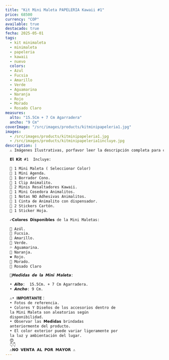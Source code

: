 ```yaml
---
title: "Kit Mini Maleta PAPELERIA Kawaii #1"
price: 68500
currency: "COP"
available: true
destacado: true
fecha: 2025-05-01
tags:
  - kit minimaleta
  - minimaleta
  - papeleria
  - kawaii
  - nuevo
  colors:
  - Azul
  - Fucsia
  - Amarillo
  - Verde
  - Aguamarina
  - Naranja
  - Rojo
  - Morado
  - Rosado Claro
measures:
  alto: "15.5Cm + 7 Cm Agarradera"
  ancho: "9 Cm"
coverImage: "/src/images/products/kitminipapeleria1.jpg"
images:
  - /src/images/products/kitminipapeleria1.jpg
  - /src/images/products/kitminipapeleria1incluye.jpg
description: |
  ⚠️ Imágenes Ilustrativas, porfavor leer la descripción completa para conocer lo que incluye cada kit👇👇

  𝗘𝗹 𝗞𝗶𝘁 #1  Incluye:

  🍓 1 Mini Maleta ( Seleccionar Color)
  🍓 1 Mini Agenda.
  🍓 1 Borrador Cono.
  🍓 1 Clip Animalito.
  🍓 2 Minis Resaltadores Kawaii.
  🍓 1 Mini Cosedora Animalitos.
  🍓 1 Notas NO Adhesivas Animalitos.
  🍓 1 Cinta de Animalito con dispensador.
  🍓 2 Stickers Cartón.
  🍓 1 Sticker Hoja.

  ✓𝗖𝗼𝗹𝗼𝗿𝗲𝘀 𝗗𝗶𝘀𝗽𝗼𝗻𝗶𝗯𝗹𝗲𝘀 de la Mini Maletas:

  🩵 Azúl.
  🩷 Fucsia.
  💛 Amarillo.
  💚 Verde.
  💦 Aguamarina.
  🧡 Naranja.
  ❤ Rojo.
  💜 Morado.
  💖 Rosado Claro

  📏𝙈𝙚𝙙𝙞𝙙𝙖𝙨 𝙙𝙚 𝙡𝙖 𝙈𝙞𝙣𝙞 𝙈𝙖𝙡𝙚𝙩𝙖:

  • 𝘼𝙡𝙩𝙤:  15.5Cm. + 7 Cm Agarradera.
  • 𝘼𝙣𝙘𝙝𝙤: 9 Cm.

  ⚠• 𝐈𝐌𝐏𝐎𝐑𝐓𝐀𝐍𝐓𝐄：
  • Fotos de referencia.
  • Colores Y Diseños de los accesorios dentro de
  la Mini Maleta son aleatorias según
  disponibilidad.
  • Observar las 𝗠𝗲𝗱𝗶𝗱𝗮𝘀 brindadas
  anteriormente del producto.
  • El color exterior puede variar ligeramente por
  la luz y ambientación del lugar.
  😍
  👇👇
  ⚠𝗡𝗢 𝗩𝗘𝗡𝗧𝗔 𝗔𝗟 𝗣𝗢𝗥 𝗠𝗔𝗬𝗢𝗥 ⚠
---
```


